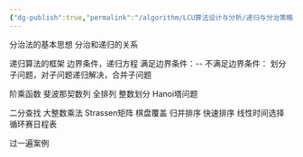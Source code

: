 ```yaml
---
{"dg-publish":true,"permalink":"/algorithm/LCU算法设计与分析/递归与分治策略/","dgPassFrontmatter":true,"noteIcon":"","created":"2025-08-15T09:39:18.019+08:00","updated":"2025-06-07T10:18:20.246+08:00"}
---
```



分治法的基本思想
分治和递归的关系

递归算法的框架
边界条件，递归方程
满足边界条件：--
不满足边界条件： 划分子问题，对子问题递归解决，合并子问题

阶乘函数
斐波那契数列
全排列
整数划分
Hanoi塔问题

二分查找
大整数乘法
Strassen矩阵
棋盘覆盖
归并排序
快速排序
线性时间选择
循环赛日程表

过一遍案例

